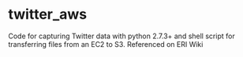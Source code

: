 twitter_aws
===========

Code for capturing Twitter data with python 2.7.3+ and shell script for transferring files from an EC2 to S3.
Referenced on ERI Wiki
